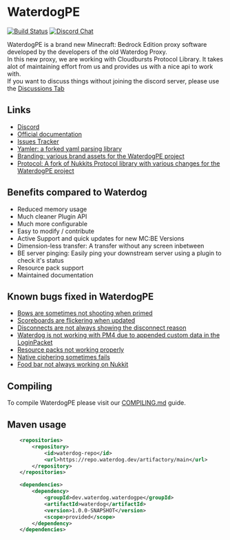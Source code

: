 # WaterdogPE
[![Build Status](https://jenkins.waterdog.dev/buildStatus/icon?job=Waterdog%2FWaterdogPE%2Fmaster)](https://jenkins.waterdog.dev/job/Waterdog/job/WaterdogPE/job/master/)
[![Discord Chat](https://img.shields.io/discord/767330242078834712.svg)](https://discord.gg/QcRRzXX)

WaterdogPE is a brand new Minecraft: Bedrock Edition proxy software developed by the developers of the old Waterdog
Proxy.  
In this new proxy, we are working with Cloudbursts Protocol Library. It takes alot of maintaining effort from us and
provides us with a nice api to work with.  
If you want to discuss things without joining the discord server, please use the [Discussions Tab](https://github.com/WaterdogPE/WaterdogPE/discussions)

## Links

- [Discord](https://discord.gg/sJ452xNugw)
- [Official documentation](https://docs.waterdog.dev)
- [Issues Tracker](https://github.com/WaterdogPE/WaterdogPE/issues)
- [Yamler: a forked yaml parsing library](https://github.com/WaterdogPE/Yamler)
- [Branding: various brand assets for the WaterdogPE project](https://github.com/WaterdogPE/Branding)
- [Protocol: A fork of Nukkits Protocol library with various changes for the WaterdogPE project](https://github.com/WaterdogPE/Protocol)

## Benefits compared to Waterdog

- Reduced memory usage
- Much cleaner Plugin API
- Much more configurable
- Easy to modify / contribute
- Active Support and quick updates for new MC:BE Versions
- Dimension-less transfer: A transfer without any screen inbetween
- BE server pinging: Easily ping your downstream server using a plugin to check it's status
- Resource pack support
- Maintained documentation

## Known bugs fixed in WaterdogPE

- [Bows are sometimes not shooting when primed](https://github.com/yesdog/Waterdog/issues/53)
- [Scoreboards are flickering when updated](https://github.com/yesdog/Waterdog/issues/62)
- [Disconnects are not always showing the disconnect reason](https://github.com/yesdog/Waterdog/issues/97)
- [Waterdog is not working with PM4 due to appended custom data in the LoginPacket](https://github.com/yesdog/Waterdog/issues/161)
- [Resource packs not working properly](https://github.com/yesdog/Waterdog/issues/110)
- [Native ciphering sometimes fails](https://github.com/yesdog/Waterdog/issues/130)
- [Food bar not always working on Nukkit](https://github.com/yesdog/Waterdog/issues/144)

## Compiling

To compile WaterdogPE please visit our [COMPILING.md](COMPILING.md) guide.

## Maven usage

```xml
    <repositories>
        <repository>
            <id>waterdog-repo</id>
            <url>https://repo.waterdog.dev/artifactory/main</url>
        </repository>
    </repositories>

    <dependencies>
        <dependency>
            <groupId>dev.waterdog.waterdogpe</groupId>
            <artifactId>waterdog</artifactId>
            <version>1.0.0-SNAPSHOT</version>
            <scope>provided</scope>
        </dependency>
    </dependencies>
```
